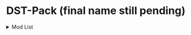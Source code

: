 # DST-Pack (final name still pending)

<details>
<summary>Mod List</summary><br>
  
[AppleSkin](https://www.curseforge.com/minecraft/mc-mods/appleskin)<br>
[Architectury API (Fabric/Forge)](https://www.curseforge.com/minecraft/mc-mods/architectury-api)<br>
[AutoRegLib](https://www.curseforge.com/minecraft/mc-mods/autoreglib)<br>
[Bookshelf](https://www.curseforge.com/minecraft/mc-mods/bookshelf)<br>
[Chunk Sending\[Forge/Fabric\]](https://www.curseforge.com/minecraft/mc-mods/chunk-sending-forge-fabric)<br>
[Client Crafting](https://www.curseforge.com/minecraft/mc-mods/client-crafting)<br>
[Cloth Config API (Fabric/Forge)](https://www.curseforge.com/minecraft/mc-mods/cloth-config)<br>
[Clumps](https://www.curseforge.com/minecraft/mc-mods/clumps)<br>
[Collective](https://modrinth.com/mod/e0M1UDsY)<br>
[Connectivity\[Forge/Fabric\]](https://www.curseforge.com/minecraft/mc-mods/connectivity)<br>
[Controlling](https://modrinth.com/mod/xv94TkTM)<br>
[Corpse](https://modrinth.com/mod/WrpuIfhw)<br>
[Create](https://modrinth.com/mod/LNytGWDc)<br>
[Cupboard](https://www.curseforge.com/minecraft/mc-mods/cupboard)<br>
[DRG Flares (Forge)](https://www.curseforge.com/minecraft/mc-mods/drg-flares-forge)<br>
[Dynamic Lights](https://modrinth.com/mod/7YjclEGc)<br>
[EMI](https://www.curseforge.com/minecraft/mc-mods/emi)<br>
[Ears (+ Snouts/Muzzles, Tails, Horns, Wings, and More)](https://modrinth.com/mod/mfzaZK3Z)<br>
[Embeddium](https://modrinth.com/mod/sk9rgfiA)<br>
[Enchantment Descriptions](https://www.curseforge.com/minecraft/mc-mods/enchantment-descriptions)<br>
[Entity Culling](https://modrinth.com/mod/NNAgCjsB)<br>
[Explorer's Compass](https://www.curseforge.com/minecraft/mc-mods/explorers-compass)<br>
[Eyes in the Darkness](https://www.curseforge.com/minecraft/mc-mods/eyes-in-the-darkness)<br>
[FTB Essentials (Forge & Fabric)](https://www.curseforge.com/minecraft/mc-mods/ftb-essentials-forge)<br>
[FTB Library (Forge)](https://www.curseforge.com/minecraft/mc-mods/ftb-library-forge)<br>
[Farmer's Delight](https://modrinth.com/mod/R2OftAxM)<br>
[FerriteCore](https://modrinth.com/mod/uXXizFIs)<br>
[Game Menu Mod Option \[Forge\]](https://www.curseforge.com/minecraft/mc-mods/gamemenumodoption)<br>
[GeckoLib](https://www.curseforge.com/minecraft/mc-mods/geckolib)<br>
[ImmediatelyFast](https://modrinth.com/mod/5ZwdcRci)<br>
[In Control!](https://www.curseforge.com/minecraft/mc-mods/in-control)<br>
[Just Enough Items (JEI)](https://www.curseforge.com/minecraft/mc-mods/jei)<br>
[KubeJS](https://www.curseforge.com/minecraft/mc-mods/kubejs)<br>
[Light Overlay (Rift/Forge/Fabric)](https://www.curseforge.com/minecraft/mc-mods/light-overlay)<br>
[Magnesium/Rubidium Extras](https://www.curseforge.com/minecraft/mc-mods/magnesium-extras)<br>
[Memory Leak Fix](https://modrinth.com/mod/NRjRiSSD)<br>
[MidnightLib](https://modrinth.com/mod/codAaoxh)<br>
[ModernFix](https://modrinth.com/mod/nmDcB62a)<br>
[Moonlight Lib](https://www.curseforge.com/minecraft/mc-mods/selene)<br>
[Moonlight Lib](https://modrinth.com/mod/twkfQtEc)<br>
[Mouse Tweaks](https://www.curseforge.com/minecraft/mc-mods/mouse-tweaks)<br>
[Nature's Compass](https://www.curseforge.com/minecraft/mc-mods/natures-compass)<br>
[Nyf's Spiders](https://www.curseforge.com/minecraft/mc-mods/nyfs-spiders)<br>
[Open Loader](https://modrinth.com/mod/KwWsINvD)<br>
[Redirector \[Modern\]](https://www.curseforge.com/minecraft/mc-mods/redirectionor)<br>
[Rhino](https://www.curseforge.com/minecraft/mc-mods/rhino)<br>
[Rubidium Extra](https://modrinth.com/mod/oY2B1pjg)<br>
[Sanity: Descent Into Madness](https://www.curseforge.com/minecraft/mc-mods/sanity-descent-into-madness)<br>
[Searchables](https://modrinth.com/mod/fuuu3xnx)<br>
[Serene Seasons](https://www.curseforge.com/minecraft/mc-mods/serene-seasons)<br>
[Server Performance - Smooth Chunk Save\[Forge/Fabric\]](https://www.curseforge.com/minecraft/mc-mods/smooth-chunk-save)<br>
[Simple Voice Chat](https://modrinth.com/mod/9eGKb6K1)<br>
[Starlight (Forge)](https://www.curseforge.com/minecraft/mc-mods/starlight-forge)<br>
[Starter Kit](https://modrinth.com/mod/6L3ydNi8)<br>
[Structure Essentials\[Forge/Fabric\]](https://www.curseforge.com/minecraft/mc-mods/structure-essentials-forge-fabric)<br>
[Supplementaries](https://modrinth.com/mod/fFEIiSDQ)<br>
[Terralith](https://modrinth.com/mod/8oi3bsk5)<br>
[TexTrue's Embeddium Options](https://modrinth.com/mod/S1tndFDa)<br>
[The Twilight Forest](https://www.curseforge.com/minecraft/mc-mods/the-twilight-forest)<br>
[Yeetus Experimentus](https://modrinth.com/mod/HaaH232J)<br>
[fix GPU memory leak\[Forge/Fabric\]](https://www.curseforge.com/minecraft/mc-mods/fix-gpu-memory-leak)<br>
</details>
